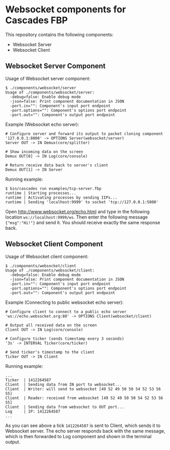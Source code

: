 # Websocket components for Cascades FBP

This repository contains the following components:

 * Websocket Server
 * Websocket Client

## Websocket Server Component

Usage of Websocket server component:

```
$ ./components/websocket/server
Usage of ./components/websocket/server:
  -debug=false: Enable debug mode
  -json=false: Print component documentation in JSON
  -port.in="": Component's input port endpoint
  -port.options="": Component's options port endpoint
  -port.out="": Component's output port endpoint
```

Example (Websocket echo server):

```
# Configure server and forward its output to packet cloning component
'127.0.0.1:8000' -> OPTIONS Server(websocket/server)
Server OUT -> IN Demux(core/splitter)

# Show incoming data on the screen
Demux OUT[0] -> IN Log(core/console)

# Return receive data back to server's client
Demux OUT[1] -> IN Server
```

Running example:

```
$ bin/cascades run examples/tcp-server.fbp
runtime | Starting processes...
runtime | Activating processes by sending IIPs...
runtime | Sending 'localhost:9999' to socket 'tcp://127.0.0.1:5000'
```

Open http://www.websocket.org/echo.html and type in the following location `ws://localhost:9999/ws`. Then enter the following message `{"msg":"Hi!"}` and send it. You should receive exactly the same response back.

## Websocket Client Component

Usage of Websocket client component:

```
$ ./components/websocket/client
Usage of ./components/websocket/client:
  -debug=false: Enable debug mode
  -json=false: Print component documentation in JSON
  -port.in="": Component's input port endpoint
  -port.options="": Component's options port endpoint
  -port.out="": Component's output port endpoint
```

Example (Connecting to public websocket echo server):

```
# Configure client to connect to a public echo server
'ws://echo.websocket.org:80' -> OPTIONS Client(websocket/client)

# Output all received data on the screen
Client OUT -> IN Log(core/console)

# Configure ticker (sends timestamp every 3 seconds)
'3s' -> INTERVAL Ticker(core/ticker)

# Send ticker's timestamp to the client
Ticker OUT -> IN Client
```

Running example:

```
...
Ticker  | 1412264587
Client  | Sending data from IN port to websocket...
Client  | Writer: will send to websocket [49 52 49 50 50 54 52 53 56 55]
Client  | Reader: received from websocket [49 52 49 50 50 54 52 53 56 55]
Client  | Sending data from websocket to OUT port...
Log     | IP: 1412264587
...
```

As you can see above a tick `1412264587` is sent to Client, which sends it to Websocket server. The echo server responds back with the same message, which is then forwarded to Log component and shown in the terminal output.
